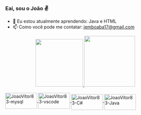 ### Eai, sou o João ✌

- 🌱 Eu estou atualmente aprendendo: Java e HTML
- 📫 Como você pode me contatar: jemboaba17@gmail.com

<div align="center">
  <a href="https://github.com/JoaoVitor83">
  <img height="150em" src="https://github-readme-stats.vercel.app/api?username=JoaoVitor83&show_icons=true&theme=midnight-purple&include_all_commits=true&count_private=true"/>
  <img height="160em" src="https://github-readme-stats.vercel.app/api/top-langs/?username=JoaoVitor83&layout=compact&langs_count=7&theme=midnight-purple"/>
</div>
<div style="display: inline_block"><br>
<img align="center" alt="JoaoVitor83-mysql" height="50" width="100" src="https://cdn.jsdelivr.net/gh/devicons/devicon/icons/mysql/mysql-original.svg" />
<img align="center" alt="JoaoVitor83-vscode" height="50" width="100"  src="https://cdn.jsdelivr.net/gh/devicons/devicon/icons/vscode/vscode-original.svg" />
<img align="middle" alt="JoaoVitor83-C#" height="50" width="100" src= "https://cdn.jsdelivr.net/gh/devicons/devicon/icons/csharp/csharp-original.svg" />         
<img align="middle" alt="JoaoVitor83-Java" height="50" width="100" src="https://cdn.jsdelivr.net/gh/devicons/devicon/icons/java/java-original.svg" />   
  
  </div>
